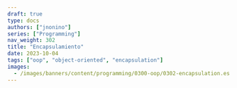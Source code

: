 ```yaml
---
draft: true
type: docs
authors: ["jnonino"]
series: ["Programming"]
nav_weight: 302
title: "Encapsulamiento"
date: 2023-10-04
tags: ["oop", "object-oriented", "encapsulation"]
images:
  - /images/banners/content/programming/0300-oop/0302-encapsulation.es.png
---
```

